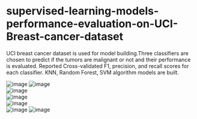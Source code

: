# supervised-learning-models-performance-evaluation-on-UCI-Breast-cancer-dataset

UCI breast cancer dataset is used for model building.Three classifiers are chosen to predict if the tumors are malignant or not and their performance is evaluated.
Reported Cross-validated F1, precision, and recall scores for each classifier. KNN, Random Forest, SVM algorithm models are built.

![image](https://user-images.githubusercontent.com/40575189/135679659-45e62e74-8295-4b7a-864b-d6e6951052a0.png)
![image](https://user-images.githubusercontent.com/40575189/135679710-cc2202a2-34b5-4a4f-9539-acdcc668d9f4.png)   
![image](https://user-images.githubusercontent.com/40575189/135679742-bb78b5b4-ba3d-4199-94b0-5cd4eaa22015.png)   
![image](https://user-images.githubusercontent.com/40575189/135679772-ca05e792-65ff-4c42-884e-c0e226fa901c.png)   
![image](https://user-images.githubusercontent.com/40575189/135679797-440344ae-9630-4fbc-ba1d-319dc7ee89c8.png)   
![image](https://user-images.githubusercontent.com/40575189/135679824-e5caecaa-b078-46d0-a57c-47421bcf65f4.png)
![image](https://user-images.githubusercontent.com/40575189/135680048-9ea2fa5d-c32f-412b-b474-b0d34f87cb6c.png)



 

